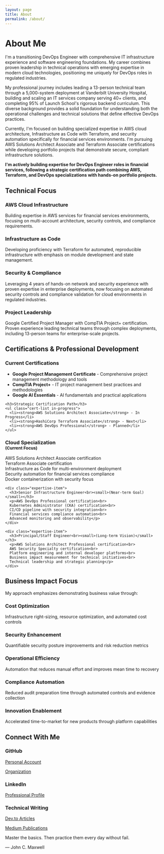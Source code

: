 ```yaml
---
layout: page
title: About
permalink: /about/
---
```


# About Me

<div class="content-section with-divider">
  <p>I'm a transitioning DevOps Engineer with comprehensive IT infrastructure experience and software engineering foundations. My career combines proven leadership in technical operations with emerging expertise in modern cloud technologies, positioning me uniquely for DevOps roles in regulated industries.</p>
  
  <p>My professional journey includes leading a 13-person technical team through a 5,000-system deployment at Vanderbilt University Hospital, building and scaling an IT services company serving 40+ clients, and completing 95% of Launch School's rigorous backend curriculum. This diverse background provides a solid foundation for understanding both the operational challenges and technical solutions that define effective DevOps practices.</p>
  
  <p>Currently, I'm focused on building specialized expertise in AWS cloud architecture, Infrastructure as Code with Terraform, and security automation specifically for financial services environments. I'm pursuing AWS Solutions Architect Associate and Terraform Associate certifications while developing portfolio projects that demonstrate secure, compliant infrastructure solutions.</p>
  
  <p><strong>I'm actively building expertise for DevOps Engineer roles in financial services, following a strategic certification path combining AWS, Terraform, and DevOps specializations with hands-on portfolio projects.</strong></p>
</div>

<div class="content-section with-divider">
  <h2>Technical Focus</h2>
  <div class="expertise-grid">
    <div class="expertise-item">
      <h3>AWS Cloud Infrastructure</h3>
      <p>Building expertise in AWS services for financial services environments, focusing on multi-account architecture, security controls, and compliance requirements.</p>
    </div>
    <div class="expertise-item">
      <h3>Infrastructure as Code</h3>
      <p>Developing proficiency with Terraform for automated, reproducible infrastructure with emphasis on module development and state management.</p>
    </div>
    <div class="expertise-item">
      <h3>Security & Compliance</h3>
      <p>Leveraging 4 years of hands-on network and security experience with proven expertise in enterprise deployments, now focusing on automated security controls and compliance validation for cloud environments in regulated industries.</p>
    </div>
    <div class="expertise-item">
      <h3>Project Leadership</h3>
      <p>Google Certified Project Manager with CompTIA Project+ certification. Proven experience leading technical teams through complex deployments, including 13-person teams for enterprise-scale projects.</p>
    </div>
  </div>
</div>

<div class="content-section with-divider">
  <h2>Certifications & Professional Development</h2>
  
  <div class="certifications-section">
    <h3>Current Certifications</h3>
    <ul class="cert-list">
      <li><strong>Google Project Management Certificate</strong> - Comprehensive project management methodology and tools</li>
      <li><strong>CompTIA Project+</strong> - IT project management best practices and methodologies</li>
      <li><strong>Google AI Essentials</strong> - AI fundamentals and practical applications</li>
    </ul>
    
    <h3>Strategic Certification Path</h3>
    <ul class="cert-list in-progress">
      <li><strong>AWS Solutions Architect Associate</strong> - In Progress</li>
      <li><strong>HashiCorp Terraform Associate</strong> - Next</li>
      <li><strong>AWS DevOps Professional</strong> - Planned</li>
    </ul>
  </div>
  
  <div class="expertise-grid">
    <div class="expertise-item">
      <h3>Cloud Specialization<br><small>(Current Focus)</small></h3>
      <p>AWS Solutions Architect Associate certification<br>
      Terraform Associate certification<br>
      Infrastructure as Code for multi-environment deployment<br>
      Security automation for financial services compliance<br>
      Docker containerization with security focus</p>
    </div>

    <div class="expertise-item">
      <h3>Senior Infrastructure Engineer<br><small>(Near-term Goal)</small></h3>
      <p>AWS DevOps Professional certification<br>
      Kubernetes Administrator (CKA) certification<br>
      CI/CD pipeline with security integration<br>
      Financial services compliance automation<br>
      Advanced monitoring and observability</p>
    </div>

    <div class="expertise-item">
      <h3>Principal/Staff Engineer<br><small>(Long-term Vision)</small></h3>
      <p>AWS Solutions Architect Professional certification<br>
      AWS Security Specialty certification<br>
      Platform engineering and internal developer platforms<br>
      Business impact measurement for technical initiatives<br>
      Technical leadership and strategic planning</p>
    </div>
  </div>
</div>

<div class="content-section with-divider">
  <h2>Business Impact Focus</h2>
  <p>My approach emphasizes demonstrating business value through:</p>
  <div class="expertise-grid">
    <div class="expertise-item">
      <h3>Cost Optimization</h3>
      <p>Infrastructure right-sizing, resource optimization, and automated cost controls</p>
    </div>
    <div class="expertise-item">
      <h3>Security Enhancement</h3>
      <p>Quantifiable security posture improvements and risk reduction metrics</p>
    </div>
    <div class="expertise-item">
      <h3>Operational Efficiency</h3>
      <p>Automation that reduces manual effort and improves mean time to recovery</p>
    </div>
    <div class="expertise-item">
      <h3>Compliance Automation</h3>
      <p>Reduced audit preparation time through automated controls and evidence collection</p>
    </div>
    <div class="expertise-item">
      <h3>Innovation Enablement</h3>
      <p>Accelerated time-to-market for new products through platform capabilities</p>
    </div>
  </div>
</div>

<div class="content-section">
  <h2>Connect With Me</h2>
  <div class="expertise-grid">
    <div class="expertise-item">
      <h3>GitHub</h3>
      <p><a href="https://github.com/JoshuaMichaelHall">Personal Account</a></p>
      <p><a href="https://github.com/JoshuaMichaelHall-Tech">Organization</a></p>
    </div>
    <div class="expertise-item">
      <h3>LinkedIn</h3>
      <p><a href="https://linkedin.com/in/joshuamichaelhall">Professional Profile</a></p>
    </div>
    <div class="expertise-item">
      <h3>Technical Writing</h3>
      <p><a href="https://dev.to/joshuamichaelhall">Dev.to Articles</a></p>
      <p><a href="https://medium.com/@joshuamichaelhall">Medium Publications</a></p>
    </div>
  </div>
  
  <div class="quote">
    <p>Master the basics. Then practice them every day without fail.</p>
    <div class="quote-author">— John C. Maxwell</div>
  </div>
</div>